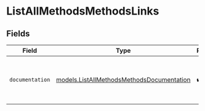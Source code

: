 # ListAllMethodsMethodsLinks


## Fields

| Field                                                                                        | Type                                                                                         | Required                                                                                     | Description                                                                                  |
| -------------------------------------------------------------------------------------------- | -------------------------------------------------------------------------------------------- | -------------------------------------------------------------------------------------------- | -------------------------------------------------------------------------------------------- |
| `documentation`                                                                              | [models.ListAllMethodsMethodsDocumentation](../models/listallmethodsmethodsdocumentation.md) | :heavy_check_mark:                                                                           | The URL to the generic Mollie API error handling guide.                                      |